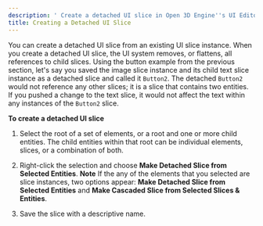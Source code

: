 ```yaml
---
description: ' Create a detached UI slice in Open 3D Engine''s UI Editor . '
title: Creating a Detached UI Slice
---
```


You can create a detached UI slice from an existing UI slice instance. When you create a detached UI slice, the UI system removes, or flattens, all references to child slices. Using the button example from the previous section, let's say you saved the image slice instance and its child text slice instance as a detached slice and called it `Button2`. The detached `Button2` would not reference any other slices; it is a slice that contains two entities. If you pushed a change to the text slice, it would not affect the text within any instances of the `Button2` slice.

**To create a detached UI slice**

1. Select the root of a set of elements, or a root and one or more child entities. The child entities within that root can be individual elements, slices, or a combination of both.

1. Right-click the selection and choose **Make Detached Slice from Selected Entities**.
**Note**
If the any of the elements that you selected are slice instances, two options appear: **Make Detached Slice from Selected Entities** and **Make Cascaded Slice from Selected Slices & Entities**.

1. Save the slice with a descriptive name.
